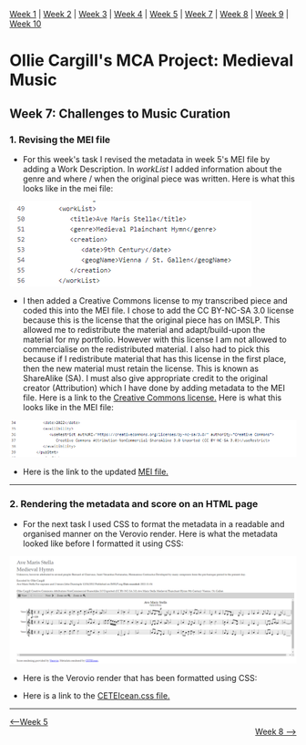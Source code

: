 [Week 1](https://olliecargill.github.io/MCA-2022) | [Week 2](https://olliecargill.github.io/MCA-2022/labtasks/week2/week2.html) | [Week 3](https://olliecargill.github.io/MCA-2022/labtasks/week3/week3.html) | [Week 4](https://olliecargill.github.io/MCA-2022/labtasks/week4/week4.html) | [Week 5](https://olliecargill.github.io/MCA-2022/labtasks/week5/week5.html) | [Week 7](https://olliecargill.github.io/MCA-2022/labtasks/week7/week7.html) | [Week 8](https://olliecargill.github.io/MCA-2022/labtasks/week8/week8.html) | [Week 9](https://olliecargill.github.io/MCA-2022/labtasks/week9/week9.html) | [Week 10](https://olliecargill.github.io/MCA-2022/labtasks/week10/week10.html)

# Ollie Cargill's MCA Project: Medieval Music

## Week 7: Challenges to Music Curation

### 1. Revising the MEI file

* For this week's task I revised the metadata in week 5's MEI file by adding a Work Description. In <i>workList</i> I added information about the genre and where / when the original piece was written. Here is what this looks like in the mei file:

<img src="workslist.png">

* I then added a Creative Commons license to my transcribed piece and coded this into the MEI file. I chose to add the CC BY-NC-SA 3.0 license because this is the license that the original piece has on IMSLP. This allowed me to redistribute the material and adapt/build-upon the material for my portfolio. However with this license I am not allowed to commercialise on the redistributed material. I also had to pick this because if I redistribute material that has this license in the first place, then the new material must retain the license. This is known as ShareAlike (SA). I must also give appropriate credit to the original creator (Attribution) which I have done by adding metadata to the MEI file. Here is a link to the [Creative Commons license.](https://creativecommons.org/licenses/by-nc-sa/3.0/) Here is what this looks like in the MEI file:

<img src="creativecommons.png">


* Here is the link to the updated [MEI file.](https://github.com/OllieCargill/MCA-2022/blob/master/data/Ave_Maris_Stella_Week7.mei)

<hr>

### 2. Rendering the metadata and score on an HTML page

* For the next task I used CSS to format the metadata in a readable and organised manner on the Verovio render. Here is what the metadata looked like before I formatted it using CSS:

<img src="metadataprecss.png">

* Here is the Verovio render that has been formatted using CSS:

* Here is a link to the [CETEIcean.css file.](https://github.com/OllieCargill/MCA-2022/blob/master/css/CETEIcean.css)

<hr>

<div align="left"><a href="https://olliecargill.github.io/MCA-2022/labtasks/week5/week5.html"><--Week 5</a> <div align="right"><a href="https://olliecargill.github.io/MCA-2022/labtasks/week8/week8.html">Week 8 --></a> </div>
